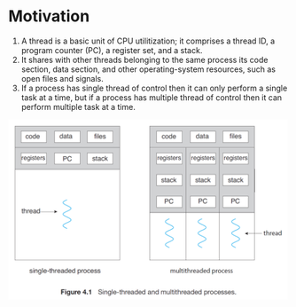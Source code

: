 # Motivation
1. A thread is a basic unit of CPU utilitization; it comprises a thread ID, a program counter (PC), a register set, and a stack.
2. It shares with other threads belonging to the same process its code section, data section, and other operating-system resources, such as open files and signals.
3. If a process has single thread of control then it can only perform a single task at a time, but if a process has multiple thread of control then it can perform multiple task at a time.

![Thread](./thread.PNG)


